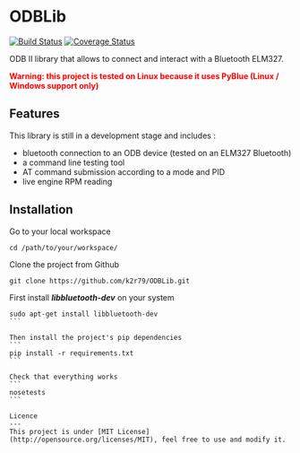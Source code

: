 ODBLib
======
[![Build Status](https://travis-ci.org/k2r79/ODBLib.svg?branch=develop)](https://travis-ci.org/k2r79/ODBLib) [![Coverage Status](https://coveralls.io/repos/k2r79/ODBLib/badge.png?branch=develop)](https://coveralls.io/r/k2r79/ODBLib?branch=develop)

ODB II library that allows to connect and interact with a Bluetooth ELM327.

<b style='color:red'>Warning: this project is tested on Linux because it uses PyBlue (Linux / Windows support only)</b>

Features
---
This library is still in a development stage and includes :
- bluetooth connection to an ODB device (tested on an ELM327 Bluetooth)
- a command line testing tool
- AT command submission according to a mode and PID
- live engine RPM reading

Installation
---
Go to your local workspace
```
cd /path/to/your/workspace/
```
Clone the project from Github
``` 
git clone https://github.com/k2r79/ODBLib.git
```

First install ***libbluetooth-dev*** on your system
````
sudo apt-get install libbluetooth-dev
```

Then install the project's pip dependencies
```
pip install -r requirements.txt
```

Check that everything works
```
nosetests
```

Licence
---
This project is under [MIT License](http://opensource.org/licenses/MIT), feel free to use and modify it.
